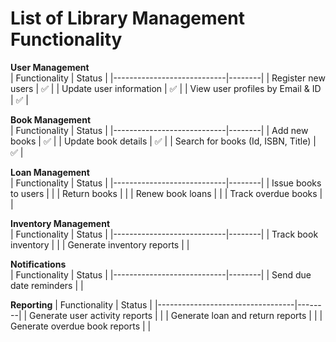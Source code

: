# List of Library Management Functionality

**User Management**        
| Functionality              | Status |
|----------------------------|--------|
| Register new users         | ✅     |
| Update user information    | ✅     |
| View user profiles by Email & ID | ✅ |

**Book Management**               
| Functionality              | Status |
|----------------------------|--------|
| Add new books              | ✅     |
| Update book details        | ✅     |
| Search for books (Id, ISBN, Title) | ✅ |

**Loan Management**        
| Functionality              | Status |
|----------------------------|--------|
| Issue books to users       |        |
| Return books               |        |
| Renew book loans           |        |
| Track overdue books        |        |

**Inventory Management**  
| Functionality              | Status |
|----------------------------|--------|
| Track book inventory       |        |
| Generate inventory reports |        |

**Notifications**   
| Functionality              | Status |
|----------------------------|--------|
| Send due date reminders    |        |

**Reporting**
| Functionality                    | Status |
|----------------------------------|--------|
| Generate user activity reports   |        |
| Generate loan and return reports |        |
| Generate overdue book reports    |        |
